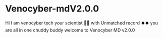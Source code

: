 # Venocyber-mdV2.0.0
Hi I am venocyber tech your scientist 🥼🥼 with Unmatched record ⏺️⏺️ you are all in one chuddy buddy welcome to Venocyber MD v2.0.0 
